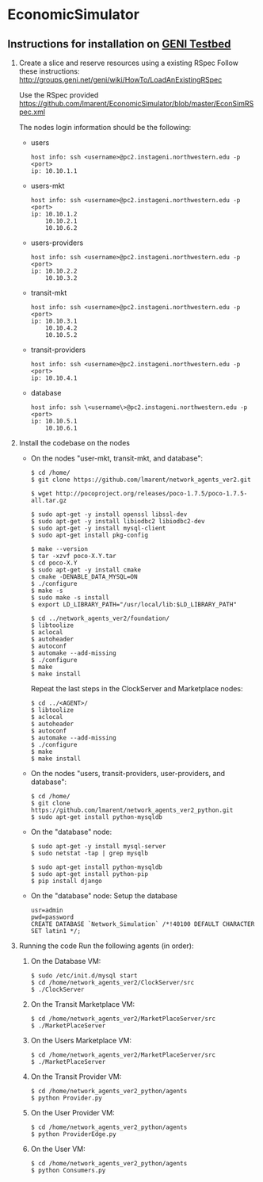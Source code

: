 # EconomicSimulator

## Instructions for installation on [GENI Testbed](http://www.geni.net/)
1. Create a slice and reserve resources using a existing RSpec
    Follow these instructions:
    http://groups.geni.net/geni/wiki/HowTo/LoadAnExistingRSpec
    
    Use the RSpec provided
    https://github.com/lmarent/EconomicSimulator/blob/master/EconSimRSpec.xml

    The nodes login information should be the following:
    * users
        ```
        host info: ssh <username>@pc2.instageni.northwestern.edu -p <port>
        ip: 10.10.1.1
        ```

    * users-mkt
        ```
        host info: ssh <username>@pc2.instageni.northwestern.edu -p <port>
        ip: 10.10.1.2
            10.10.2.1
            10.10.6.2
        ```

    * users-providers
        ```
        host info: ssh <username>@pc2.instageni.northwestern.edu -p <port>
        ip: 10.10.2.2
            10.10.3.2
        ```

    * transit-mkt
        ```
        host info: ssh <username>@pc2.instageni.northwestern.edu -p <port>
        ip: 10.10.3.1
            10.10.4.2
            10.10.5.2
        ```

    * transit-providers
        ```
        host info: ssh <username>@pc2.instageni.northwestern.edu -p <port>
        ip: 10.10.4.1
        ```

    * database
        ```
        host info: ssh \<username\>@pc2.instageni.northwestern.edu -p <port>
        ip: 10.10.5.1
            10.10.6.1
        ```
2. Install the codebase on the nodes
    * On the nodes "user-mkt, transit-mkt, and database":
        ```
        $ cd /home/
        $ git clone https://github.com/lmarent/network_agents_ver2.git
        
        $ wget http://pocoproject.org/releases/poco-1.7.5/poco-1.7.5-all.tar.gz
        
        $ sudo apt-get -y install openssl libssl-dev
        $ sudo apt-get -y install libiodbc2 libiodbc2-dev
        $ sudo apt-get -y install mysql-client
        $ sudo apt-get install pkg-config
        
        $ make --version
        $ tar -xzvf poco-X.Y.tar
        $ cd poco-X.Y
        $ sudo apt-get -y install cmake
        $ cmake -DENABLE_DATA_MYSQL=ON
        $ ./configure
        $ make -s
        $ sudo make -s install
        $ export LD_LIBRARY_PATH="/usr/local/lib:$LD_LIBRARY_PATH"
        
        $ cd ../network_agents_ver2/foundation/
        $ libtoolize
        $ aclocal
        $ autoheader
        $ autoconf
        $ automake --add-missing
        $ ./configure
        $ make
        $ make install
        ```
        Repeat the last steps in the ClockServer and Marketplace nodes:
        ```
        $ cd ../<AGENT>/
        $ libtoolize
        $ aclocal
        $ autoheader
        $ autoconf
        $ automake --add-missing
        $ ./configure
        $ make
        $ make install
        ```

    * On the nodes "users, transit-providers, user-providers, and database":
        ```
        $ cd /home/
        $ git clone https://github.com/lmarent/network_agents_ver2_python.git
        $ sudo apt-get install python-mysqldb  
        ```

    * On the "database" node:
        ```
        $ sudo apt-get -y install mysql-server
        $ sudo netstat -tap | grep mysqlb 
        
        $ sudo apt-get install python-mysqldb
        $ sudo apt-get install python-pip
        $ pip install django
        ```
        
    * On the "database" node: Setup the database
        ```
        usr=admin
        pwd=password
        CREATE DATABASE `Network_Simulation` /*!40100 DEFAULT CHARACTER SET latin1 */;
        ```
        
3. Running the code
    Run the following agents (in order):

    1. On the Database VM: 
        ```
        $ sudo /etc/init.d/mysql start
        $ cd /home/network_agents_ver2/ClockServer/src
        $ ./ClockServer
        ```
    
    2. On the Transit Marketplace VM:
        ```
        $ cd /home/network_agents_ver2/MarketPlaceServer/src
        $ ./MarketPlaceServer
        ```
    
    3. On the Users Marketplace VM:
        ```
        $ cd /home/network_agents_ver2/MarketPlaceServer/src
        $ ./MarketPlaceServer
        ```
    
    4. On the Transit Provider VM:
        ```
        $ cd /home/network_agents_ver2_python/agents
        $ python Provider.py
        ```    
    
    5. On the User Provider VM:
        ```
        $ cd /home/network_agents_ver2_python/agents
        $ python ProviderEdge.py
        ```
    
    6. On the User VM:
        ```
        $ cd /home/network_agents_ver2_python/agents
        $ python Consumers.py
        ```
